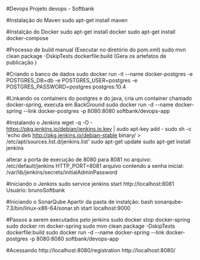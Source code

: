 #Devops
Projeto devops - Softbank

#Instalação do Maven
sudo apt-get install maven

#Instalção do Docker
sudo apt-get install docker
sudo apt-get install docker-compose

#Processo de build manual (Executar no diretório do pom.xml)
sudo mvn clean package -DskipTests dockerfile:build (Gera os artefatos de publicação )

#Criando o banco de dados
sudo docker run -it --name docker-postgres -e POSTGRES_DB=db -e POSTGRES_USER=postgres -e POSTGRES_PASSWORD=postgres postgres:10.4

#Linkando os containers do postgres e do java, cria um container chamado docker-spring, executa em BackGround
sudo docker run -d --name docker-spring --link docker-postgres -p 8080:8080 softbank/devops-app

#Instalando o Jenkins
wget -q -O - https://pkg.jenkins.io/debian/jenkins.io.key | sudo apt-key add -
sudo sh -c 'echo deb http://pkg.jenkins.io/debian-stable binary/ > /etc/apt/sources.list.d/jenkins.list'
sudo apt-get update
sudo apt-get install jenkins

alterar a porta de execução de 8080 para 8081 no arquivo: /etc/default/jenkins	HTTP_PORT=8081
arquivo contendo a senha inicial: /var/lib/jenkins/secrets/initialAdminPassword

#Iniciando o Jenkins
sudo service jenkins start
http://localhost:8081
Usuário: brunoSoftbank

#Iniciando o SonarQube
Apartir da pasta de instalção:
bash sonarqube-7.3/bin/linux-x86-64/sonar.sh start
localhost:9000

#Passos a serem executados pelo jenkins
sudo docker stop docker-spring
sudo docker rm docker-spring
sudo mvn clean package -DskipTests dockerfile:build
sudo docker run -d --name docker-spring --link docker-postgres -p 8080:8080 softbank/devops-app

#Acessando 
http://localhost:8080/registration
http://localhost:8080/
